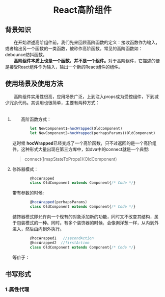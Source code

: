 <h1 align="center">React高阶组件</h1>

## 背景知识
<div>
　　在开始讲述高阶组件前，我们先来回顾高阶函数的定义：接收函数作为输入，或者输出另一个函数的一类函数，被称作高阶函数。常见的高阶函数如：debounce防抖函数。<br/>
　　<strong>高阶组件本质上也是一个函数，并不是一个组件。</strong>对于高阶组件，它描述的便是接受React组件作为输入，输出一个新的React组件的组件。
</div>

## 使用场景及使用方法
<div>
　　高阶组件实用性很高，应用场景广泛，上到注入props成为受控组件，下到减少冗余代码。其调用也很简单，主要有两种方式：  <br/>
<ol>
　　<li>
　　高阶函数方式：

```typescript
        let NewComponent1=hocWrapped(OldComponent)
        let NewComponent2=hocWrapped(perhapsParams)(OldComponent)
```
这时候 <strong>hocWrapped</strong>已经变成了一个高阶函数，只不过返回的是一个高阶组件。这种形式大量出现在第三方库中，如dva中的connect就是一个典型: 
> connect([mapStateToProps])(OldComponent)
</li>
<li>
    修饰器模式：

```typescript
        @hocWrapped
        class OldComponent extends Component{/* Code */}
```        
带有参数的时候:

```typescript
        @hocWrapped(perhapsParams)
        class OldComponent extends Component{/* Code */}
```
装饰器模式即允许向一个现有的对象添加新的功能，同时又不改变其结构，属于包装模式的一种。同时，有多个装饰器的时候，会像剥洋葱一样，从内到外进入，然后由内到外执行。

```typescript
        @hocWrapped1   //secondAction
        @hocWrapped2  //firstAction
        class OldComponent extends Component{/* Code */}
```
等价于：
> 
</li>

</div>

## 书写形式

  ### 1.属性代理
